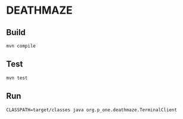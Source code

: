 DEATHMAZE
=========

Build
-----
`mvn compile`

Test
----
`mvn test`

Run
---
`CLASSPATH=target/classes java org.p_one.deathmaze.TerminalClient`
